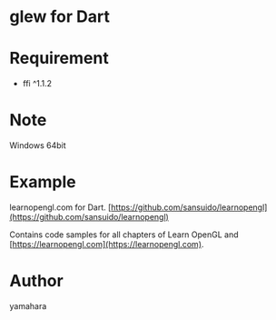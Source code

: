 glew for Dart
====

# Requirement

* ffi ^1.1.2

# Note

Windows 64bit

# Example

learnopengl.com for Dart. [https://github.com/sansuido/learnopengl](https://github.com/sansuido/learnopengl)

Contains code samples for all chapters of Learn OpenGL and [https://learnopengl.com](https://learnopengl.com). 


# Author

yamahara
